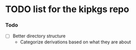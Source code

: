 # TODO list for the kipkgs repo

### Todo
- [ ] Better directory structure
    - Categorize derivations based on what they are about
